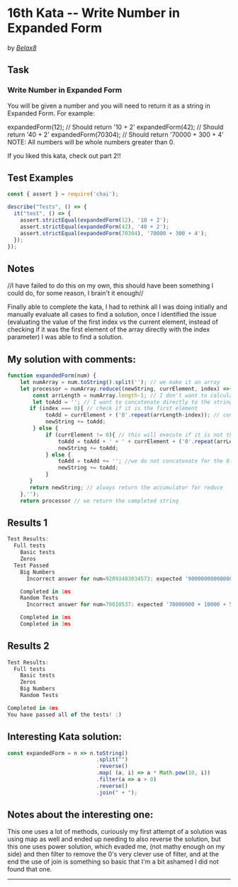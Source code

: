 

# 16th Kata -- Write Number in Expanded Form


by *[Belax8](https://www.codewars.com/users/Belax8)*


## Task

### Write Number in Expanded Form


You will be given a number and you will need to return it as a string in Expanded Form. For example:

expandedForm(12); // Should return '10 + 2'
expandedForm(42); // Should return '40 + 2'
expandedForm(70304); // Should return '70000 + 300 + 4'
NOTE: All numbers will be whole numbers greater than 0.

If you liked this kata, check out part 2!!

## Test Examples

```js
const { assert } = require('chai');

describe("Tests", () => {
  it("test", () => {
    assert.strictEqual(expandedForm(12), '10 + 2');
    assert.strictEqual(expandedForm(42), '40 + 2');
    assert.strictEqual(expandedForm(70304), '70000 + 300 + 4');
  });
});

```


## Notes


//I have failed to do this on my own, this should have been something I could do, for some reason, I brain't  it enough//

Finally able to complete the kata, I had to rethink all I was doing initially and manually evaluate all cases to find a solution, once I identified the issue (evaluating the value of the first index vs the current element, instead of checking if it was the first element of the array directly with the index parameter) I was able to find a solution.

## My solution with comments:

```js
function expandedForm(num) {
    let numArray = num.toString().split(''); // we make it an array
    let processor = numArray.reduce((newString, currElement, index) =>{
        const arrLength = numArray.length-1; // I don't want to calculate this value innecesarily on each element
        let toAdd = ''; // I want to concatenate directly to the string
       if (index === 0){ // check if it is the first element
            toAdd = currElement + ('0'.repeat(arrLength-index)); // concatenate the first element with enoungh 0's
            newString += toAdd;
        } else {
            if (currElement != 0){ // this will execute if it is not the first element
                toAdd = toAdd + ' + ' + currElement + ('0'.repeat(arrLength-index)); //we concatenate the + and the number + the zeroes ( This could have been done with join '')
                newString += toAdd;
            } else {
                toAdd = toAdd += ''; //we do not concatenate for the 0 value, this could have been done with filter()
                newString += toAdd;
            }
       }
       return newString; // always return the accumulator for reduce
    },'');
    return processor // we return the completed string
```


## Results 1

```js
Test Results:
  Full tests
    Basic tests
    Zeros
  Test Passed
    Big Numbers
      Incorrect answer for num=92093403034573: expected '90000000000000 + 20000000000009000000…' to equal '90000000000000 + 2000000000000 + 9000…'

    Completed in 1ms
    Random Tests
      Incorrect answer for num=70010537: expected '70000000 + 10000 + 500 + 307' to equal '70000000 + 10000 + 500 + 30 + 7'

    Completed in 1ms
    Completed in 3ms
```
## Results 2


```js
Test Results:
  Full tests
    Basic tests
    Zeros
    Big Numbers
    Random Tests

Completed in 4ms
You have passed all of the tests! :)
```

## Interesting Kata solution:

```js
const expandedForm = n => n.toString()
                            .split("")
                            .reverse()
                            .map( (a, i) => a * Math.pow(10, i))
                            .filter(a => a > 0)
                            .reverse()
                            .join(" + ");

```

## Notes about the interesting one:

This one uses a lot of methods, curiously my first attempt of a solution was using map as well and ended up needing to also reverse the solution, but this one uses power solution, which evaded me, (not mathy enough on my side) and then filter to remove the 0's very clever use of filter, and at the end the use of join is something so basic that I'm a bit ashamed I did not found that one.


---